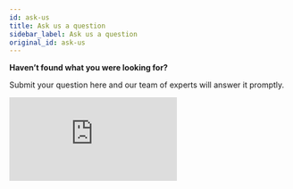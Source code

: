 ```yaml
---
id: ask-us
title: Ask us a question
sidebar_label: Ask us a question
original_id: ask-us
---
```

**Haven’t found what you were looking for?**

Submit your question here and our team of experts will answer it promptly.

<iframe width={960} height={768} src="https://demo.qrvey.com/q/aZ83K?iframe=true?" frameBorder="0" allowFullScreen={true} />
